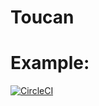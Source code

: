 # Toucan

# Example:
[![CircleCI](https://circleci.com/gh/erkinisci/Toucan.svg?style=svg&style=shield)](https://circleci.com/gh/erkinisci/toucan)
